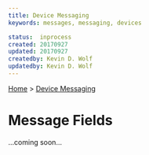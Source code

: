 ```yaml
---
title: Device Messaging
keywords: messages, messaging, devices

status:  inprocess
created: 20170927
updated: 20170927
createdby: Kevin D. Wolf
updatedby: Kevin D. Wolf
---
```

[Home](../Index.md) > [Device Messaging](Index.md)

# Message Fields

...coming soon...